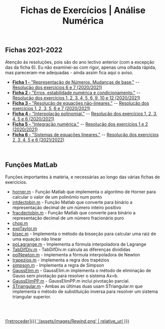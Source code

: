<br>

<h1 align="center">Fichas de Exercícios | Análise Numérica</h1>

<br>

## Fichas 2021-2022
Atenção ás resoluções, pois são do ano lectivo anterior (com a excepção das da ficha 6). Eu não examinei-as com rigor, apenas uma olhada rápida, mas pareceram-me adequadas - ainda assim fica aqui o aviso.

* [**Ficha 1 -** "Representação de Números. Mudanças de base."](Folha_TP1.pdf) -- [Resolução dos exercícios 6 e 7 (2020/2021)](f1_e6-7.pdf)
* [**Ficha 2 -** "Erros, estabilidade numérica e condicionamento."](Folha_TP2.pdf) -- [Resolução dos exercícios 1, 2, 3, 4, 5, 6, 9, 10 e 12 (2020/2021)](f2_e1-2-3-4-5-6-9-10-12.pdf)
* [**Ficha 3 -** "Resolução de equações não-lineares."](Folha_TP3.pdf) -- [Resolução dos exercícios 1, 2, 3, 5, 6 e 7 (2020/2021)](f3_e1-2-3-5-6-7-8.pdf)
* [**Ficha 4 -** "Interpolação polinomial."](Folha_TP4.pdf) -- [Resolução dos exercícios 1, 2, 3, 4, 5 e 6 (2020/2021)](f4_e1-2-3-4-5-6.pdf)
* [**Ficha 5 -** "Integração numérica."](Folha_TP5.pdf) -- [Resolução dos exercícios 1 e 2 (2020/2021)](f5_e1-2.pdf)
* [**Ficha 6 -** "Sistemas de equações lineares."](Folha_TP6.pdf) -- [Resolução dos exercícios 2, 3, 4, 5 e 6 (2021/2022)](f6_2-3-4-5-6.pdf)

<br>

## Funções MatLab
Funções importantes à matéria, e necessárias ao longo das várias fichas de exercícios.

* [horner.m](horner.m) - Função Matlab que implementa o algoritmo de Horner para calcular o valor de um polinómio num ponto
* [intdectobin.m](intdectobin.m) - Função Matlab que converte para binário a representação decimal de um número inteiro positivo
* [fracdectobin.m](fracdectobin.m) - Função Matlab que converte para binário a representação decimal de um número fracionário puro
* [chop.m](chop.m)
* [expTaylor.m](expTaylor.m)
* [bisec.m](bisec.m) - Implementa o método da bisseção para calcular uma raiz de uma equação não linear
* [poLagrange.m](poLagrange.m) - Implementa a fórmula interpoladora de Lagrange
* [TabDifDiv.m](TabDifDiv.m) - TabDifDiv.m calcula as diferenças divididas
* [polNewton.m](polNewton.m) - implementa a fórmula interpoladora de Newton
* [trapezios.m](trapezios.m) - implementa a regra dos trapézios
* [simpson.m](simpson.m) - Implementa a regra de Simpson
* [GaussElim.m](GaussElim.m) - GaussElim.m implementa o método de eliminação de Gauss sem pivotação para resolver o sistema Ax=b.
* [GaussElimPP.m](GaussElimPP.m) - GaussElimPP.m inclui pivotação parcial.
* [STriangular.m](STriangular.m) - Ambas as últimas duas usam STriangular.m que implementa o método de substituição inversa para resolver um sistema triangular superior.

<br><br>

[![retroceder]({{ '/assets/images/Rewind.png' | relative_url }})](https://david81820.github.io/Recursos-LCC/analiseNumerica)
 
